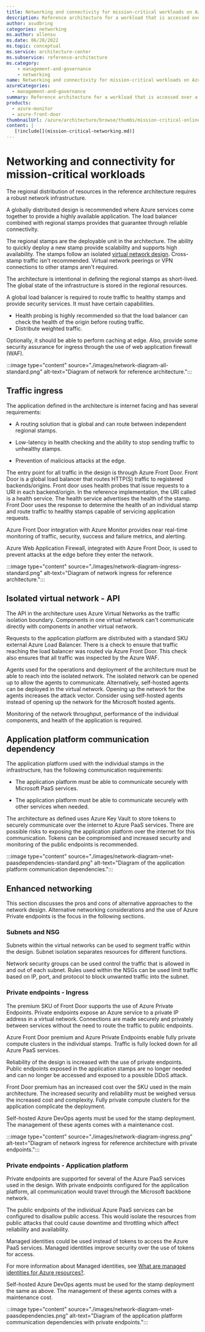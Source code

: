 ```yaml
---
title: Networking and connectivity for mission-critical workloads on Azure
description: Reference architecture for a workload that is accessed over a public endpoint without additional dependencies to other company resources.
author: asudbring
categories: networking
ms.author: allensu
ms.date: 06/28/2022
ms.topic: conceptual
ms.service: architecture-center
ms.subservice: reference-architecture
ms.category:
    - management-and-governance
    - networking
name: Networking and connectivity for mission-critical workloads on Azure
azureCategories:
  - management-and-governance  
summary: Reference architecture for a workload that is accessed over a public endpoint without additional dependencies to other company resources.
products:
  - azure-monitor
  - azure-front-door
thumbnailUrl: /azure/architecture/browse/thumbs/mission-critical-online.png
content: |
   [!include[](mission-critical-networking.md)]
---
```


# Networking and connectivity for mission-critical workloads

The regional distribution of resources in the reference architecture requires a robust network infrastructure. 

A globally distributed design is recommended where Azure services come together to provide a highly available application. The load balancer combined with regional stamps provides that guarantee through reliable connectivity.

The regional stamps are the deployable unit in the architecture. The ability to quickly deploy a new stamp provide scalability and supports high availability. The stamps follow an isolated [virtual network design](/azure/architecture/framework/mission-critical/mission-critical-networking-connectivity#isolated-virtual-networks). Cross-stamp traffic isn't recommended. Virtual network peerings or VPN connections to other stamps aren't required.

The architecture is intentional in defining the regional stamps as short-lived. The global state of the infrastructure is stored in the regional resources.

A global load balancer is required to route traffic to healthy stamps and provide security services. It must have certain capabilities.
- Health probing is highly recommended so that the load balancer can check the health of the origin before routing traffic.
- Distribute weighted traffic.

Optionally, it should be able to perform caching at edge. Also, provide some security assurance for ingress through the use of web application firewall (WAF).






:::image type="content" source="./images/network-diagram-all-standard.png" alt-text="Diagram of network for reference architecture.":::

## Traffic ingress

The application defined in the architecture is internet facing and has several requirements:

* A routing solution that is global and can route between independent regional stamps.

* Low-latency in health checking and the ability to stop sending traffic to unhealthy stamps.


* Prevention of malicious attacks at the edge.

The entry point for all traffic in the design is through Azure Front Door. Front Door is a global load balancer that routes HTTP(S) traffic to registered backends/origins. Front door uses health probes that issue requests to a URI in each backend/origin. In the reference implementation, the URI called is a health service. The health service advertises the health of the stamp. Front Door uses the response to determine the health of an individual stamp and route traffic to healthy stamps capable of servicing application requests.

Azure Front Door integration with Azure Monitor provides near real-time monitoring of traffic, security, success and failure metrics, and alerting.

Azure Web Application Firewall, integrated with Azure Front Door, is used to prevent attacks at the edge before they enter the network.

:::image type="content" source="./images/network-diagram-ingress-standard.png" alt-text="Diagram of network ingress for reference architecture.":::

## Isolated virtual network - API

The API in the architecture uses Azure Virtual Networks as the traffic isolation boundary. Components in one virtual network can't communicate directly with components in another virtual network.


Requests to the application platform are distributed with a standard SKU external Azure Load Balancer. There is a check to ensure that traffic reaching the load balancer was routed via Azure Front Door. This check also ensures that all traffic was inspected by the Azure WAF.

Agents used for the operations and deployment of the architecture must be able to reach into the isolated network. The isolated network can be opened up to allow the agents to communicate. Alternatively, self-hosted agents can be deployed in the virtual network. Opening up the network for the agents increases the attack vector. Consider using self-hosted agents instead of opening up the network for the Microsoft hosted agents.

Monitoring of the network throughput, performance of the individual components, and health of the application is required.


## Application platform communication dependency

The application platform used with the individual stamps in the infrastructure, has the following communication requirements:

* The application platform must be able to communicate securely with Microsoft PaaS services.

* The application platform must be able to communicate securely with other services when needed.

The architecture as defined uses Azure Key Vault to store tokens to securely communicate over the internet to Azure PaaS services. There are possible risks to exposing the application platform over the internet for this communication. Tokens can be compromised and increased security and monitoring of the public endpoints is recommended.

:::image type="content" source="./images/network-diagram-vnet-paasdependencies-standard.png" alt-text="Diagram of the application platform communication dependencies.":::

## Enhanced networking

This section discusses the pros and cons of alternative approaches to the network design. Alternative networking considerations and the use of Azure Private endpoints is the focus in the following sections.

### Subnets and NSG

Subnets within the virtual networks can be used to segment traffic within the design. Subnet isolation separates resources for different functions.

Network security groups can be used control the traffic that is allowed in and out of each subnet. Rules used within the NSGs can be used limit traffic based on IP, port, and protocol to block unwanted traffic into the subnet.

### Private endpoints - Ingress

The premium SKU of Front Door supports the use of Azure Private Endpoints. Private endpoints expose an Azure service to a private IP address in a virtual network. Connections are made securely and privately between services without the need to route the traffic to public endpoints.

Azure Front Door premium and Azure Private Endpoints enable fully private compute clusters in the individual stamps. Traffic is fully locked down for all Azure PaaS services.

Reliability of the design is increased with the use of private endpoints. Public endpoints exposed in the application stamps are no longer needed and can no longer be accessed and exposed to a possible DDoS attack.

Front Door premium has an increased cost over the SKU used in the main architecture. The increased security and reliability must be weighed versus the increased cost and complexity. Fully private compute clusters for the application complicate the deployment.

Self-hosted Azure DevOps agents must be used for the stamp deployment. The management of these agents comes with a maintenance cost.

:::image type="content" source="./images/network-diagram-ingress.png" alt-text="Diagram of network ingress for reference architecture with private endpoints.":::

### Private endpoints - Application platform

Private endpoints are supported for several of the Azure PaaS services used in the design. With private endpoints configured for the application platform, all communication would travel through the Microsoft backbone network.

The public endpoints of the individual Azure PaaS services can be configured to disallow public access. This would isolate the resources from public attacks that could cause downtime and throttling which affect reliability and availability.

Managed identities could be used instead of tokens to access the Azure PaaS services. Managed identities improve security over the use of tokens for access.

For more information about Managed identities, see [What are managed identities for Azure resources?](/azure/active-directory/managed-identities-azure-resources/overview).

Self-hosted Azure DevOps agents must be used for the stamp deployment the same as above. The management of these agents comes with a maintenance cost.

:::image type="content" source="./images/network-diagram-vnet-paasdependencies.png" alt-text="Diagram of the application platform communication dependencies with private endpoints.":::

